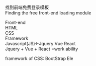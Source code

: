 找到前端免费登录模板  
Finding the free front-end loading module  
  
Front-end  
HTML  
CSS  
Framework  
Javascript(JS)<-Jquery Vue React    
Jquery + Vue + React =work ability  
  
framework of CSS: BootStrap Ele
